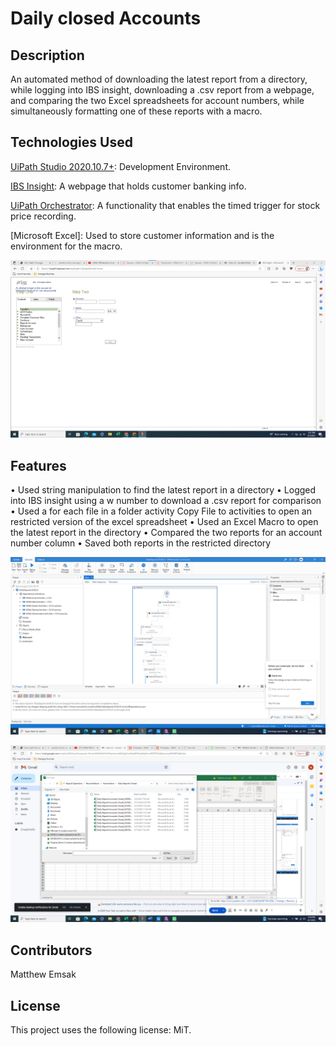 # <strong> Daily closed Accounts </strong> #

## <strong> Description </strong> ##

An automated method of downloading the latest report from a directory, while logging into IBS insight, 
downloading a .csv report from a webpage, and comparing the two Excel spreadsheets for account numbers, 
while simultaneously formatting one of these reports with a macro.

## <strong> Technologies Used </strong> ##

[UiPath Studio 2020.10.7+](https://www.uipath.com/product/studio): Development Environment.

[IBS Insight](https://insight.fisglobal.com/opstopb1/OpstopServlet/Logon): A webpage that holds customer banking info.

[UiPath Orchestrator](www.cloud.uipath.com/): A functionality that enables the timed trigger for stock price recording.

[Microsoft Excel]: Used to store customer information and is the environment for the macro.

![]()<img width="723" alt="image" src="https://github.com/matthew813709/Gitimages/blob/6ef05568445046edd9a049cbb39eda4595a36ad4/Picture2.png">

## <strong> Features </strong> ##

•	Used string manipulation to find the latest report in a directory
•	Logged into IBS insight using a w number to download a .csv report for comparison
•	Used a for each file in a folder activity Copy File to activities to open an restricted version of the excel spreadsheet
•	Used an Excel Macro to open the latest report in the directory
•	Compared the two reports for an account number column
•	Saved both reports in the restricted directory

![]()<img width="723" alt="image" src="https://github.com/matthew813709/Gitimages/blob/654bcbce720f972b725548dfb7e25a2643181bcd/image-7.png">

![]()<img width="723" alt="image" src="https://github.com/matthew813709/Gitimages/blob/654bcbce720f972b725548dfb7e25a2643181bcd/image-8.png">

## <strong> Contributors </strong> ##
Matthew Emsak

## <strong> License </strong> ##
This project uses the following license: MiT.

